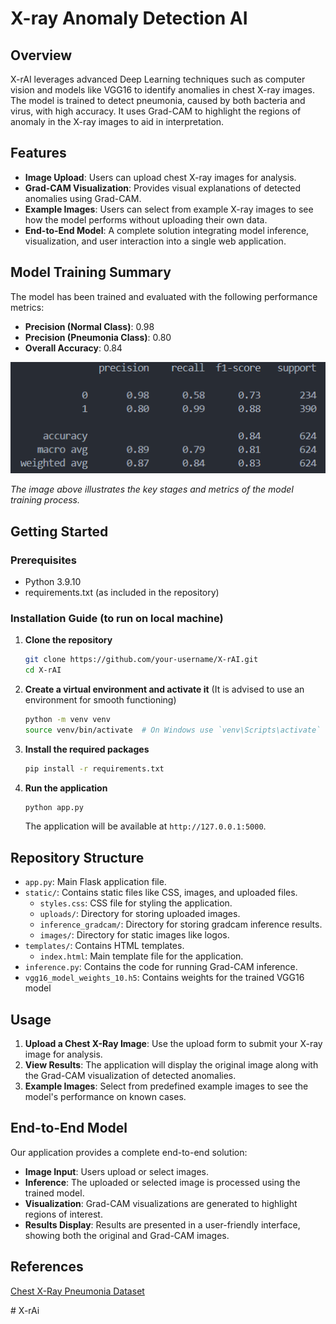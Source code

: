 # X-ray Anomaly Detection AI

## Overview

X-rAI leverages advanced Deep Learning techniques such as computer vision and models like VGG16 to identify anomalies in chest X-ray images. The model is trained to detect pneumonia, caused by both bacteria and virus, with high accuracy. It uses Grad-CAM to highlight the regions of anomaly in the X-ray images to aid in interpretation.



## Features

- **Image Upload**: Users can upload chest X-ray images for analysis.
- **Grad-CAM Visualization**: Provides visual explanations of detected anomalies using Grad-CAM.
- **Example Images**: Users can select from example X-ray images to see how the model performs without uploading their own data.
- **End-to-End Model**: A complete solution integrating model inference, visualization, and user interaction into a single web application.


## Model Training Summary

The model has been trained and evaluated with the following performance metrics:

- **Precision (Normal Class)**: 0.98
- **Precision (Pneumonia Class)**: 0.80
- **Overall Accuracy**: 0.84

![Model Training Summary](static/images/vgg16_model_summary.png)

*The image above illustrates the key stages and metrics of the model training process.*


## Getting Started

### Prerequisites

- Python 3.9.10
- requirements.txt (as included in the repository)

### Installation Guide (to run on local machine)

1. **Clone the repository**

    ```bash
    git clone https://github.com/your-username/X-rAI.git
    cd X-rAI
    ```

2. **Create a virtual environment and activate it** (It is advised to use an environment for smooth functioning)

    ```bash
    python -m venv venv
    source venv/bin/activate  # On Windows use `venv\Scripts\activate`
    ```

3. **Install the required packages**

    ```bash
    pip install -r requirements.txt
    ```

4. **Run the application**

    ```bash
    python app.py
    ```

    The application will be available at `http://127.0.0.1:5000`.

## Repository Structure

- `app.py`: Main Flask application file.
- `static/`: Contains static files like CSS, images, and uploaded files.
  - `styles.css`: CSS file for styling the application.
  - `uploads/`: Directory for storing uploaded images.
  - `inference_gradcam/`: Directory for storing gradcam inference results.
  - `images/`: Directory for static images like logos.
- `templates/`: Contains HTML templates.
  - `index.html`: Main template file for the application.
- `inference.py`: Contains the code for running Grad-CAM inference.
-  `vgg16_model_weights_10.h5`: Contains weights for the trained VGG16 model 

## Usage

1. **Upload a Chest X-Ray Image**: Use the upload form to submit your X-ray image for analysis.
2. **View Results**: The application will display the original image along with the Grad-CAM visualization of detected anomalies.
3. **Example Images**: Select from predefined example images to see the model's performance on known cases.

## End-to-End Model

Our application provides a complete end-to-end solution:
- **Image Input**: Users upload or select images.
- **Inference**: The uploaded or selected image is processed using the trained model.
- **Visualization**: Grad-CAM visualizations are generated to highlight regions of interest.
- **Results Display**: Results are presented in a user-friendly interface, showing both the original and Grad-CAM images.

## References
[Chest X-Ray Pneumonia Dataset](https://www.kaggle.com/datasets/paultimothymooney/chest-xray-pneumonia)









#   X - r A i 
 
 
